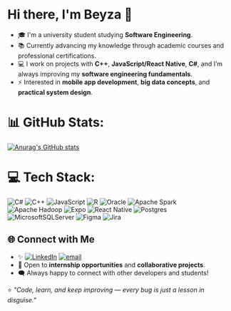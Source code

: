 # Hi there, I'm Beyza 👋

- 🎓 I'm a university student studying **Software Engineering**.  
- 📚 Currently advancing my knowledge through academic courses and professional certifications.
- 💻 I work on projects with **C++**, **JavaScript/React Native**, **C#**, and I’m always improving my **software engineering fundamentals**.  
- ⚡ Interested in **mobile app development**, **big data concepts**, and **practical system design**.  


# 📊 GitHub Stats:

[![Anurag's GitHub stats](https://github-readme-stats.vercel.app/api?username=BeyzaKomish&show_icons=true&theme=highcontrast)](https://github.com/anuraghazra/github-readme-stats)

# 💻 Tech Stack:
![C#](https://img.shields.io/badge/c%23-%23239120.svg?style=for-the-badge&logo=csharp&logoColor=white) ![C++](https://img.shields.io/badge/c++-%2300599C.svg?style=for-the-badge&logo=c%2B%2B&logoColor=white) ![JavaScript](https://img.shields.io/badge/javascript-%23323330.svg?style=for-the-badge&logo=javascript&logoColor=%23F7DF1E) ![R](https://img.shields.io/badge/r-%23276DC3.svg?style=for-the-badge&logo=r&logoColor=white) ![Oracle](https://img.shields.io/badge/Oracle-F80000?style=for-the-badge&logo=oracle&logoColor=white) ![Apache Spark](https://img.shields.io/badge/Apache%20Spark-FDEE21?style=for-the-badge&logo=apachespark&logoColor=black) ![Apache Hadoop](https://img.shields.io/badge/Apache%20Hadoop-66CCFF?style=for-the-badge&logo=apachehadoop&logoColor=black) ![Expo](https://img.shields.io/badge/expo-1C1E24?style=for-the-badge&logo=expo&logoColor=#D04A37) ![React Native](https://img.shields.io/badge/react_native-%2320232a.svg?style=for-the-badge&logo=react&logoColor=%2361DAFB) ![Postgres](https://img.shields.io/badge/postgres-%23316192.svg?style=for-the-badge&logo=postgresql&logoColor=white) ![MicrosoftSQLServer](https://img.shields.io/badge/Microsoft%20SQL%20Server-CC2927?style=for-the-badge&logo=microsoft%20sql%20server&logoColor=white) ![Figma](https://img.shields.io/badge/figma-%23F24E1E.svg?style=for-the-badge&logo=figma&logoColor=white) ![Jira](https://img.shields.io/badge/jira-%230A0FFF.svg?style=for-the-badge&logo=jira&logoColor=white)

## 🌐 Connect with Me
- ✨ [![LinkedIn](https://img.shields.io/badge/LinkedIn-%230077B5.svg?logo=linkedin&logoColor=white)](https://linkedin.com/in/beyzakomiş) [![email](https://img.shields.io/badge/Email-D14836?logo=gmail&logoColor=white)](mailto:beyzakomis@gmail.com) 
- 💼 Open to **internship opportunities** and **collaborative projects**.  
- 🗨️ Always happy to connect with other developers and students!  

⭐️ *"Code, learn, and keep improving — every bug is just a lesson in disguise."*
